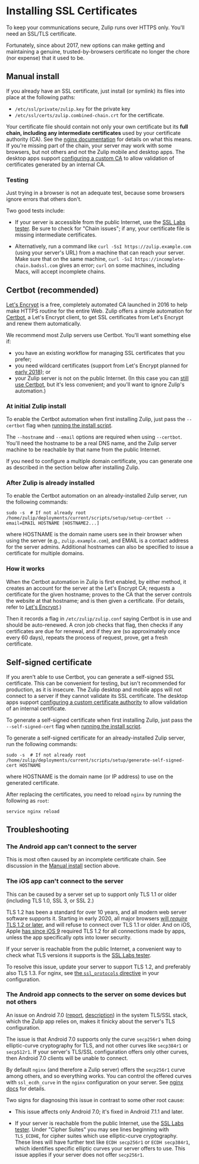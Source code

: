 # Installing SSL Certificates

To keep your communications secure, Zulip runs over HTTPS only.
You'll need an SSL/TLS certificate.

Fortunately, since about 2017, new options can make getting and
maintaining a genuine, trusted-by-browsers certificate no longer the
chore (nor expense) that it used to be.

## Manual install

If you already have an SSL certificate, just install (or symlink) its
files into place at the following paths:
* `/etc/ssl/private/zulip.key` for the private key
* `/etc/ssl/certs/zulip.combined-chain.crt` for the certificate.

Your certificate file should contain not only your own certificate but
its **full chain, including any intermediate certificates** used by
your certificate authority (CA).  See the [nginx
documentation][nginx-chains] for details on what this means.  If
you're missing part of the chain, your server may work with some
browsers, but not others and not the Zulip mobile and desktop apps.
The desktop apps support [configuring a custom CA][desktop-certs] to
allow validation of certificates generated by an internal CA.

[nginx-chains]: https://nginx.org/en/docs/http/configuring_https_servers.html#chains

### Testing

Just trying in a browser is not an adequate test, because some
browsers ignore errors that others don't.

Two good tests include:

* If your server is accessible from the public Internet, use the [SSL
  Labs tester][ssllabs-tester].  Be sure to check for "Chain issues";
  if any, your certificate file is missing intermediate certificates.

* Alternatively, run a command like `curl -SsI https://zulip.example.com`
  (using your server's URL) from a machine that can reach your server.
  Make sure that on the same machine, `curl -SsI
  https://incomplete-chain.badssl.com` gives an error; `curl` on some
  machines, including Macs, will accept incomplete chains.

[ssllabs-tester]: https://www.ssllabs.com/ssltest/analyze.html

## Certbot (recommended)

[Let's Encrypt](https://letsencrypt.org/) is a free, completely
automated CA launched in 2016 to help make HTTPS routine for the
entire Web.  Zulip offers a simple automation for
[Certbot](https://certbot.eff.org/), a Let's Encrypt client, to get
SSL certificates from Let's Encrypt and renew them automatically.

We recommend most Zulip servers use Certbot.  You'll want something
else if:
* you have an existing workflow for managing SSL certificates
  that you prefer;
* you need wildcard certificates (support from Let's Encrypt planned
  for [early 2018][letsencrypt-wildcard]); or
* your Zulip server is not on the public Internet. (In this case you
  can [still use Certbot][certbot-manual-mode], but it's less
  convenient; and you'll want to ignore Zulip's automation.)

[letsencrypt-wildcard]: https://letsencrypt.org/2017/07/06/wildcard-certificates-coming-jan-2018.html
[certbot-manual-mode]: https://certbot.eff.org/docs/using.html#manual

### At initial Zulip install

To enable the Certbot automation when first installing Zulip, just
pass the `--certbot` flag when [running the install script][doc-install-script].

The `--hostname` and `--email` options are required when using
`--certbot`.  You'll need the hostname to be a real DNS name, and the
Zulip server machine to be reachable by that name from the public
Internet.

If you need to configure a multiple domain certificate, you can generate
one as described in the section below after installing Zulip.

[doc-install-script]: ../production/install.html#step-2-install-zulip

### After Zulip is already installed

To enable the Certbot automation on an already-installed Zulip
server, run the following commands:
```
sudo -s  # If not already root
/home/zulip/deployments/current/scripts/setup/setup-certbot --email=EMAIL HOSTNAME [HOSTNAME2...]
```
where HOSTNAME is the domain name users see in their browser when
using the server (e.g., `zulip.example.com`), and EMAIL is a contact
address for the server admins. Additional hostnames can also be
specified to issue a certificate for multiple domains.

### How it works

When the Certbot automation in Zulip is first enabled, by either
method, it creates an account for the server at the Let's Encrypt CA;
requests a certificate for the given hostname; proves to the CA that
the server controls the website at that hostname; and is then given a
certificate.  (For details, refer to
[Let's Encrypt](https://letsencrypt.org/how-it-works/).)

Then it records a flag in `/etc/zulip/zulip.conf` saying Certbot is in
use and should be auto-renewed.  A cron job checks that flag, then
checks if any certificates are due for renewal, and if they are (so
approximately once every 60 days), repeats the process of request,
prove, get a fresh certificate.


## Self-signed certificate

If you aren't able to use Certbot, you can generate a self-signed SSL
certificate.  This can be convenient for testing, but isn't
recommended for production, as it is insecure.  The Zulip desktop and
mobile apps will not connect to a server if they cannot validate its
SSL certificate.  The desktop apps support [configuring a custom
certificate authority][desktop-certs] to allow validation of an
internal certificate.

To generate a self-signed certificate when first installing Zulip,
just pass the `--self-signed-cert` flag when
[running the install script][doc-install-script].

To generate a self-signed certificate for an already-installed Zulip
server, run the following commands:
```
sudo -s  # If not already root
/home/zulip/deployments/current/scripts/setup/generate-self-signed-cert HOSTNAME
```
where HOSTNAME is the domain name (or IP address) to use on the
generated certificate.

After replacing the certificates, you need to reload `nginx` by
running the following as `root`:
```
service nginx reload
```

[desktop-certs]: https://zulipchat.com/help/custom-certificates


## Troubleshooting

### The Android app can't connect to the server

This is most often caused by an incomplete certificate chain.  See
discussion in the [Manual install](#manual-install) section above.


### The iOS app can't connect to the server

This can be caused by a server set up to support only TLS 1.1 or
older (including TLS 1.0, SSL 3, or SSL 2.)

TLS 1.2 has been a standard for over 10 years, and all modern web
server software supports it.  Starting in early 2020, all major
browsers [will *require* TLS 1.2 or later][tls12-required-news], and
will refuse to connect over TLS 1.1 or older.  And on iOS, Apple [has
since iOS 9][apple-ats] required TLS 1.2 for all connections made by
apps, unless the app specifically opts into lower security.

[tls12-required-news]: https://www.thesslstore.com/blog/apple-microsoft-google-disable-tls-1-0-tls-1-1/
[apple-ats]: https://developer.apple.com/library/archive/releasenotes/General/WhatsNewIniOS/Articles/iOS9.html

If your server is reachable from the public Internet, a convenient way
to check what TLS versions it supports is the [SSL Labs
tester][ssllabs-tester].

To resolve this issue, update your server to support TLS 1.2,
and preferably also TLS 1.3.  For nginx, see [the `ssl_protocols`
directive][nginx-doc-protocols] in your configuration.

[nginx-doc-protocols]: https://nginx.org/en/docs/http/ngx_http_ssl_module.html#ssl_protocols


### The Android app connects to the server on some devices but not others

An issue on Android 7.0 ([report][android7.0-tls-issue],
[description][android7.0-tls-issue-so]) in the system TLS/SSL stack,
which the Zulip app relies on, makes it finicky about the server's TLS
configuration.

[android7.0-tls-issue]: https://issuetracker.google.com/issues/37122132#comment13
[android7.0-tls-issue-so]: https://stackoverflow.com/a/42047877

The issue is that Android 7.0 supports only the curve `secp256r1` when
doing elliptic-curve cryptography for TLS, and not other curves like
`secp384r1` or `secp512r1`.  If your server's TLS/SSL configuration
offers only other curves, then Android 7.0 clients will be unable to
connect.

By default `nginx` (and therefore a Zulip server) offers the
`secp256r1` curve among others, and so everything works.  You can
control the offered curves with `ssl_ecdh_curve` in the `nginx`
configuration on your server.  See [nginx docs][nginx-doc-curve] for
details.

[nginx-doc-curve]: https://nginx.org/en/docs/http/ngx_http_ssl_module.html#ssl_ecdh_curve

Two signs for diagnosing this issue in contrast to some other root
cause:

* This issue affects only Android 7.0; it's fixed in Android 7.1.1 and
  later.

* If your server is reachable from the public Internet, use the [SSL
  Labs tester][ssllabs-tester].  Under "Cipher Suites" you may see
  lines beginning with `TLS_ECDHE`, for cipher suites which use
  elliptic-curve cryptography.  These lines will have further text
  like `ECDH secp256r1` or `ECDH secp384r1`, which identifies specific
  elliptic curves your server offers to use.  This issue applies if
  your server does not offer `secp256r1`.
